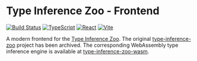 # Type Inference Zoo - Frontend

[![Build Status](https://github.com/cu1ch3n/type-inference-zoo-frontend/actions/workflows/build.yml/badge.svg)](https://github.com/cu1ch3n/type-inference-zoo-frontend/actions)
[![TypeScript](https://img.shields.io/badge/TypeScript-007ACC?style=flat&logo=typescript&logoColor=white)](https://www.typescriptlang.org/)
[![React](https://img.shields.io/badge/React-20232A?style=flat&logo=react&logoColor=61DAFB)](https://reactjs.org/)
[![Vite](https://img.shields.io/badge/Vite-646CFF?style=flat&logo=vite&logoColor=white)](https://vitejs.dev/)

A modern frontend for the [Type Inference Zoo](https://zoo.cuichen.cc). The original [type-inference-zoo](https://github.com/cu1ch3n/type-inference-zoo) project has been archived. The corresponding WebAssembly type inference engine is available at [type-inference-zoo-wasm](https://github.com/cu1ch3n/type-inference-zoo-wasm).
